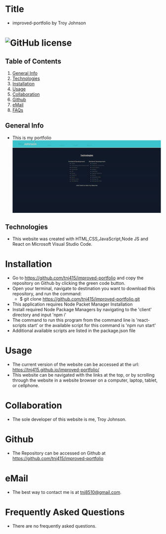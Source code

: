 # Title
* improved-portfolio by Troy Johnson

# ![GitHub license](https://img.shields.io/badge/license-MIT-blue.svg)

## Table of Contents
1. [General Info](#general-info)
2. [Technologies](#technologies)
3. [Installation](#installation)
4. [Usage](#usage)
5. [Collaboration](#collaboration)
6. [Github](#github)
7. [eMail](#email)
8. [FAQs](#faqs)

## General Info
* This is my portfolio
![portfolio](/client/src/assets/portfolio.gif)

## Technologies
* This website was created with HTML,CSS,JavaScript,Node JS and React on Microsoft Visual Studio Code.

# Installation
* Go to https://github.com/tnj415/improved-portfolio and copy the repository on Github by clicking the green code button.
* Open your terminal, navigate to destination you want to download this repository, and run the command:
    * $ git clone https://github.com/tnj415/improved-portfolio.git
* This application requires Node Packet Manager Installation
* Install required Node Package Managers by navigating to the 'client' directory and input 'npm i'
* The command to run this program from the command line is 'react-scripts start' or the available script for this command is 'npm run start'
* Additional available scripts are listed in the package.json file


# Usage
* The current version of the website can be accessed at the url: https://tnj415.github.io/improved-portfolio/
* This website can be navigated with the links at the top, or by scrolling through the website in a website browser on a computer, laptop, tablet, or cellphone.

# Collaboration
* The sole developer of this website is me, Troy Johnson.

# Github
* The Repository can be accessed on Github at https://github.com/tnj415/improved-portfolio

# eMail
* The best way to contact me is at tnj8510@gmail.com.

# Frequently Asked Questions
* There are no frequently asked questions.